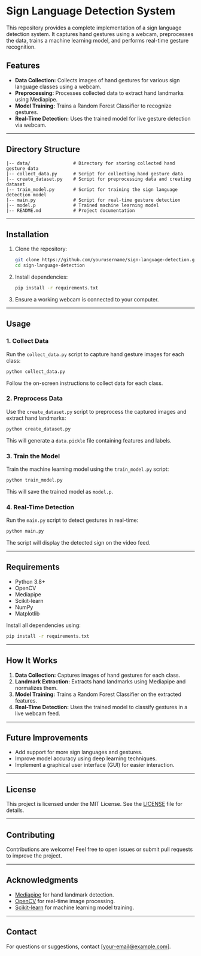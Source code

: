 # Sign Language Detection System

This repository provides a complete implementation of a sign language detection system. It captures hand gestures using a webcam, preprocesses the data, trains a machine learning model, and performs real-time gesture recognition.

## Features
- **Data Collection:** Collects images of hand gestures for various sign language classes using a webcam.
- **Preprocessing:** Processes collected data to extract hand landmarks using Mediapipe.
- **Model Training:** Trains a Random Forest Classifier to recognize gestures.
- **Real-Time Detection:** Uses the trained model for live gesture detection via webcam.

---

## Directory Structure
```plaintext
|-- data/                # Directory for storing collected hand gesture data
|-- collect_data.py      # Script for collecting hand gesture data
|-- create_dataset.py    # Script for preprocessing data and creating dataset
|-- train_model.py       # Script for training the sign language detection model
|-- main.py              # Script for real-time gesture detection
|-- model.p              # Trained machine learning model
|-- README.md            # Project documentation
```

---

## Installation

1. Clone the repository:
   ```bash
   git clone https://github.com/yourusername/sign-language-detection.git
   cd sign-language-detection
   ```

2. Install dependencies:
   ```bash
   pip install -r requirements.txt
   ```

3. Ensure a working webcam is connected to your computer.

---

## Usage

### 1. Collect Data
Run the `collect_data.py` script to capture hand gesture images for each class:
```bash
python collect_data.py
```
Follow the on-screen instructions to collect data for each class.

### 2. Preprocess Data
Use the `create_dataset.py` script to preprocess the captured images and extract hand landmarks:
```bash
python create_dataset.py
```
This will generate a `data.pickle` file containing features and labels.

### 3. Train the Model
Train the machine learning model using the `train_model.py` script:
```bash
python train_model.py
```
This will save the trained model as `model.p`.

### 4. Real-Time Detection
Run the `main.py` script to detect gestures in real-time:
```bash
python main.py
```
The script will display the detected sign on the video feed.

---

## Requirements
- Python 3.8+
- OpenCV
- Mediapipe
- Scikit-learn
- NumPy
- Matplotlib

Install all dependencies using:
```bash
pip install -r requirements.txt
```

---

## How It Works
1. **Data Collection:** Captures images of hand gestures for each class.
2. **Landmark Extraction:** Extracts hand landmarks using Mediapipe and normalizes them.
3. **Model Training:** Trains a Random Forest Classifier on the extracted features.
4. **Real-Time Detection:** Uses the trained model to classify gestures in a live webcam feed.

---

## Future Improvements
- Add support for more sign languages and gestures.
- Improve model accuracy using deep learning techniques.
- Implement a graphical user interface (GUI) for easier interaction.

---

## License
This project is licensed under the MIT License. See the [LICENSE](LICENSE) file for details.

---

## Contributing
Contributions are welcome! Feel free to open issues or submit pull requests to improve the project.

---

## Acknowledgments
- [Mediapipe](https://mediapipe.dev/) for hand landmark detection.
- [OpenCV](https://opencv.org/) for real-time image processing.
- [Scikit-learn](https://scikit-learn.org/) for machine learning model training.

---

## Contact
For questions or suggestions, contact [your-email@example.com].

